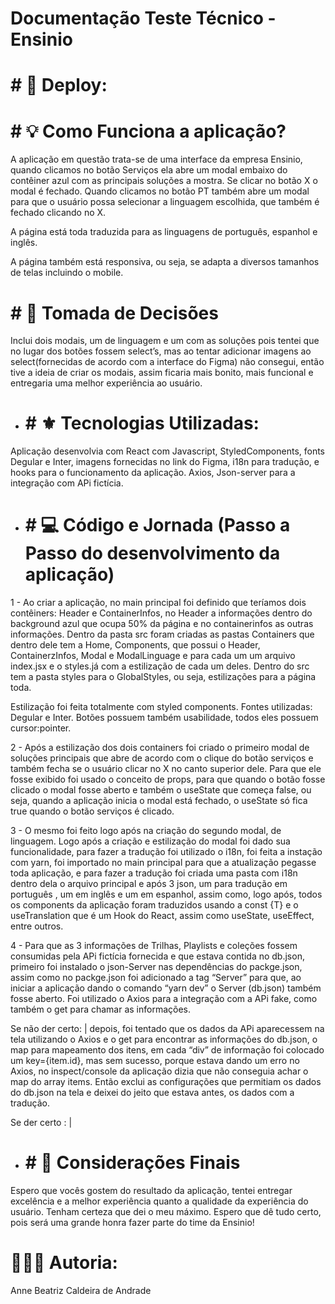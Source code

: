 # Documentação Teste Técnico - Ensinio 

 # # 🚀 Deploy: 

 # #  💡 Como Funciona a aplicação? 
A aplicação em questão trata-se de uma interface da empresa Ensinio, quando clicamos no botão Serviços ela abre um modal embaixo do contêiner azul com as principais soluções a mostra. Se clicar no botão X o modal é fechado. Quando clicamos no botão PT também abre um modal para que o usuário possa selecionar a linguagem escolhida, que também é fechado clicando no X. 

A página está toda traduzida para as linguagens de português, espanhol e inglês. 

A página também está responsiva, ou seja, se adapta a diversos tamanhos de telas incluindo o mobile. 

# # 🎯 Tomada de Decisões
Inclui dois modais, um de linguagem e um com as soluções pois tentei que no lugar dos botões fossem select’s, mas ao tentar adicionar imagens ao select(fornecidas de acordo com a interface do Figma) não consegui, então tive a ideia de criar os modais, assim ficaria mais bonito, mais funcional e entregaria uma melhor experiência ao usuário. 

* # #  ⚜️ Tecnologias Utilizadas: 

Aplicação desenvolvia com React com Javascript, StyledComponents, fonts Degular e Inter, imagens fornecidas no link do Figma, i18n para tradução, e hooks para o funcionamento da aplicação. Axios, Json-server para a integração com APi fictícia. 

* # #  💻 Código e Jornada (Passo a Passo do desenvolvimento da aplicação) 

1 - Ao criar a aplicação, no main principal foi definido que teríamos dois contêiners: Header e ContainerInfos, no Header a informações dentro do background azul que ocupa 50% da página e no containerinfos as outras informações. Dentro da pasta src foram criadas as pastas Containers que dentro dele tem a Home, Components, que possui o Header, ContainerzInfos, Modal e ModalLinguage e para cada um um arquivo index.jsx e o styles.já com a estilização de cada um deles. Dentro do src tem a pasta styles para o GlobalStyles, ou seja, estilizações para a página toda. 

Estilização foi feita totalmente com styled components. Fontes utilizadas: Degular e Inter.  Botões possuem também usabilidade, todos eles possuem cursor:pointer. 

2 - Após a estilização dos dois containers foi criado o primeiro modal de soluções principais que abre de acordo com o clique do botão serviços e também fecha se o usuário clicar no X no canto superior dele. Para que ele fosse exibido foi usado o conceito de props, para que quando o botão fosse clicado o modal fosse aberto e também o useState que começa false, ou seja, quando a aplicação inicia o modal está fechado, o useState só fica true quando o botão serviços é clicado. 

3 - O mesmo foi feito logo após na criação do segundo modal, de linguagem. 
Logo após a criação e estilização do modal foi dado sua funcionalidade, para fazer a tradução foi utilizado o i18n, foi feita a instação com yarn, foi importado no main principal para que a atualização pegasse toda aplicação, e para fazer a tradução foi criada uma pasta com i18n dentro dela o arquivo principal e após 3 json, um para tradução em português , um em inglês e um em espanhol, assim como, logo após, todos os components da aplicação foram traduzidos usando a const  {T} e o useTranslation que é um Hook do React, assim como useState, useEffect, entre outros. 

4 -  Para que as 3 informações de Trilhas, Playlists e coleções fossem consumidas pela APi fictícia fornecida e que estava contida no db.json, primeiro foi instalado o json-Server nas dependências do packge.json, assim como no packge.json foi adicionado a tag “Server” para que, ao iniciar a aplicação dando o comando “yarn dev” o Server (db.json) também fosse aberto. Foi utilizado o Axios para a integração com a APi fake, como também o get para chamar as informações. 



Se não der certo: | depois, foi tentado que os dados da APi aparecessem na tela utilizando o  Axios e o get para encontrar as informações do db.json, o map para mapeamento dos itens, em cada “div” de informação foi colocado um key={item.id}, mas sem sucesso, porque estava dando um erro no Axios, no inspect/console da aplicação dizia que não conseguia achar o map do array items. Então exclui as configurações que permitiam os dados do db.json na tela e deixei do jeito que estava antes, os dados com a tradução. 

Se der certo : | 



* # # 📧 Considerações Finais
Espero que vocês gostem do resultado da aplicação, tentei entregar excelência e a melhor experiência quanto a qualidade da experiência do usuário. Tenham certeza que dei o meu máximo. Espero que dê tudo certo, pois será uma grande honra fazer parte do time da Ensinio!


# 👩🏻‍💻 Autoria: 

Anne Beatriz Caldeira de Andrade
